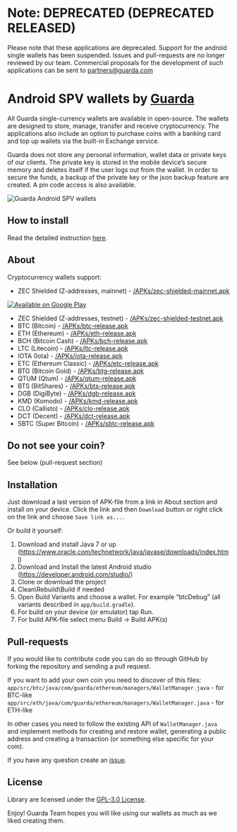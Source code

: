 # Note: DEPRECATED (DEPRECATED RELEASED)

Please note that these applications are deprecated. Support for the android single wallets has been suspended. Issues and pull-requests are no longer reviewed by our team.
Commercial proposals for the development of such applications can be sent to partners@guarda.com 

# Android SPV wallets by [Guarda](https://guarda.co)
All Guarda single-currency wallets are available in open-source. 
The wallets are designed to store, manage, transfer and receive cryptocurrency. The applications also include an option to purchase coins with a banking card and top up wallets via the built-in Exchange service.

Guarda does not store any personal information, wallet data or private keys of our clients. The private key is stored in the mobile device’s secure memory and deletes itself if the user logs out from the wallet. In order to secure the funds, a backup of the private key or the json backup feature are created. A pin code access is also available.

![Guarda Android SPV wallets](guarda_mobile_apps.png?raw=true "Guarda Android SPV wallets")

## How to install
Read the detailed instruction [here](https://guarda.freshdesk.com/support/solutions/articles/36000095874-how-to-install-a-guarda-open-source-android-wallet).
## About
Cryptocurrency wallets support:
- ZEC Shielded (Z-addresses, mainnet) - [/APKs/zec-shielded-mainnet.apk](https://github.com/guardaco/guarda-android-wallets/blob/master/APKs/zec-shielded-mainnet.apk)

[![Available on Google Play](https://guarda.co/assets/images/home-poster-play.png)](https://play.google.com/store/apps/details?id=guarda.shielded)
- ZEC Shielded (Z-addresses, testnet) - [/APKs/zec-shielded-testnet.apk](https://github.com/guardaco/guarda-android-wallets/blob/master/APKs/zec-shielded-testnet.apk)
- BTC (Bitcoin) - [/APKs/btc-release.apk](https://github.com/guardaco/guarda-android-wallets/blob/master/APKs/btc-release.apk)
- ETH (Ethereum) - [/APKs/eth-release.apk](https://github.com/guardaco/guarda-android-wallets/blob/master/APKs/eth-release.apk)
- BCH (Bitcoin Cash) - [/APKs/bch-release.apk](https://github.com/guardaco/guarda-android-wallets/blob/master/APKs/bch-release.apk)
- LTC (Litecoin) - [/APKs/ltc-release.apk](https://github.com/guardaco/guarda-android-wallets/blob/master/APKs/ltc-release.apk)
- IOTA (Iota) - [/APKs/iota-release.apk](https://github.com/guardaco/guarda-android-wallets/blob/master/APKs/iota-release.apk)
- ETC (Ethereum Classic) - [/APKs/etc-release.apk](https://github.com/guardaco/guarda-android-wallets/blob/master/APKs/etc-release.apk)
- BTG (Bitcoin Gold) - [/APKs/btg-release.apk](https://github.com/guardaco/guarda-android-wallets/blob/master/APKs/btg-release.apk)
- QTUM (Qtum) - [/APKs/qtum-release.apk](https://github.com/guardaco/guarda-android-wallets/blob/master/APKs/qtum-release.apk)
- BTS (BitShares) - [/APKs/bts-release.apk](https://github.com/guardaco/guarda-android-wallets/blob/master/APKs/bts-release.apk)
- DGB (DigiByte) - [/APKs/dgb-release.apk](https://github.com/guardaco/guarda-android-wallets/blob/master/APKs/dgb-release.apk)
- KMD (Komodo) - [/APKs/kmd-release.apk](https://github.com/guardaco/guarda-android-wallets/blob/master/APKs/kmd-release.apk)
- CLO (Callisto) - [/APKs/clo-release.apk](https://github.com/guardaco/guarda-android-wallets/blob/master/APKs/clo-release.apk)
- DCT (Decent) - [/APKs/dct-release.apk](https://github.com/guardaco/guarda-android-wallets/blob/master/APKs/dct-release.apk)
- SBTC (Super Bitcoin) - [/APKs/sbtc-release.apk](https://github.com/guardaco/guarda-android-wallets/blob/master/APKs/sbtc-release.apk)

## Do not see your coin?
See below (pull-request section)

## Installation
Just download a last version of APK-file from a link in About section and install on your device.
Click the link and then ```Download``` button or right click on the link and choose ```Save link as...```.

Or build it yourself:
1. Download and install Java 7 or up (https://www.oracle.com/technetwork/java/javase/downloads/index.html)
2. Download and Install the latest Android studio (https://developer.android.com/studio/)
3. Clone or download the project
4. Clean\Rebuild\Build if needed
5. Open Build Variants and choose a wallet. For example “btcDebug” (all variants described in ```app/build.gradle```).
6. For build on your device (or emulator) tap Run.
7. For build APK-file select menu Build -> Build APK(s)

## Pull-requests
If you would like to contribute code you can do so through GitHub by forking the repository and sending a pull request.

If you want to add your own coin you need to discover of this files:
```app/src/btc/java/com/guarda/ethereum/managers/WalletManager.java``` - for BTC-like
```app/src/eth/java/com/guarda/ethereum/managers/WalletManager.java``` - for ETH-like

In other cases you need to follow the existing API of ```WalletManager.java``` and implement methods for creating and restore wallet, generating a public address and creating a transaction (or something else specific for your coin).

If you have any question create an [issue](https://github.com/guardaco/guarda-android-wallets/issues/new).

## License
Library are licensed under the [GPL-3.0 License](https://github.com/guardaco/guarda-android-wallets/blob/master/LICENSE).

Enjoy! Guarda Team hopes you will like using our wallets as much as we liked creating them.
